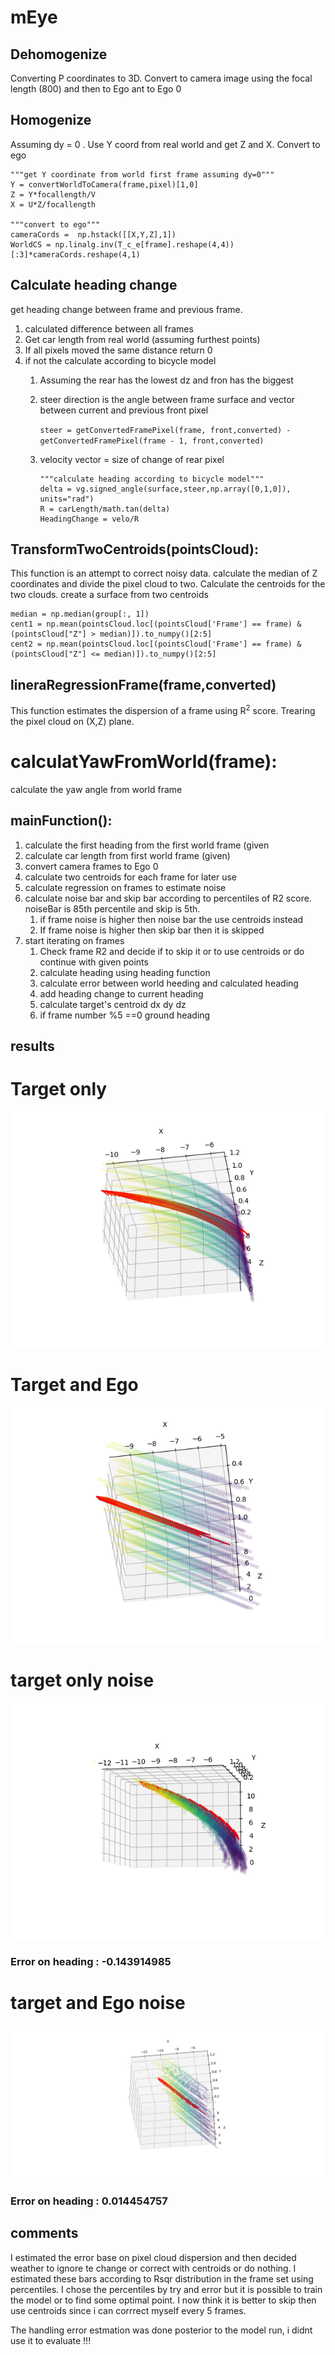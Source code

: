# mEye

## Dehomogenize
Converting P coordinates to 3D. Convert to camera image using the focal length (800) and then to Ego ant to Ego 0
## Homogenize
Assuming  dy = 0 . Use Y coord from real world and get Z and X. Convert to ego

    """get Y coordinate from world first frame assuming dy=0"""  
	Y = convertWorldToCamera(frame,pixel)[1,0]  	  
	Z = Y*focallength/V  
	X = U*Z/focallength
	
	"""convert to ego"""  
	cameraCords =  np.hstack([[X,Y,Z],1])  
	WorldCS = np.linalg.inv(T_c_e[frame].reshape(4,4))[:3]*cameraCords.reshape(4,1)
	
## Calculate heading change
get heading change between frame and previous frame. 

 1. calculated difference between all frames 
 2. Get car length from real world (assuming furthest points)
 3. If all pixels moved the same distance return 0
 4. if not the calculate according to bicycle model
	 1. Assuming the rear has the lowest dz and fron has the biggest 
	 2. steer direction is the angle between frame surface and vector between current and previous front pixel

	    `steer = getConvertedFramePixel(frame, front,converted) - getConvertedFramePixel(frame - 1, front,converted)`
	 3. velocity vector = size of change of rear pixel
						
			"""calculate heading according to bicycle model"""  
			delta = vg.signed_angle(surface,steer,np.array([0,1,0]), units="rad")
			R = carLength/math.tan(delta)  
			HeadingChange = velo/R

##  TransformTwoCentroids(pointsCloud):
This function is an attempt to correct noisy data.
calculate the median of Z coordinates and divide the pixel cloud to two. 
Calculate the centroids for the two clouds.
create a surface from two centroids

    median = np.median(group[:, 1])  
	cent1 = np.mean(pointsCloud.loc[(pointsCloud['Frame'] == frame) & (pointsCloud["Z"] > median)]).to_numpy()[2:5]  
	cent2 = np.mean(pointsCloud.loc[(pointsCloud['Frame'] == frame) & (pointsCloud["Z"] <= median)]).to_numpy()[2:5]

 ## lineraRegressionFrame(frame,converted)
 This function estimates the dispersion of a frame using R<sup>2</sup> score. Trearing the pixel cloud on (X,Z) plane.
 

# calculatYawFromWorld(frame):
   calculate the yaw angle from world frame

## mainFunction():
1. calculate the first heading from the first world frame (given
2. calculate car length from first world frame (given)
3. convert camera frames to Ego 0
4. calculate two  centroids for each frame for later use
5. calculate regression on frames to estimate noise
6. calculate noise bar and skip bar according to percentiles of R2 score. noiseBar  is 85th percentile and skip is 5th.  
	1. if frame noise is higher then noise bar the use centroids instead
	2. If frame noise is higher then skip bar then it is skipped
7. start iterating on frames
	1. Check frame R2 and decide if to skip it or to use centroids or do continue with given points
	2. calculate heading using heading function
	3. calculate error between world heeding and calculated heading
	4. add heading change to current heading
	5. calculate target's centroid dx dy dz
	6. if frame number %5 ==0 ground heading

## results
# Target only

![Alt Text](/plots/targetOnly.png)

# Target and Ego
![Alt Text](/plots/TargetEgo.png)

# target only noise
![Alt Text](/plots/noisetargetOnly.png)
### Error on heading : -0.143914985

# target and Ego noise
![Alt Text](/plots/TargetEgoNoise.png)
### Error on heading : 0.014454757


## comments
I estimated the error base on pixel cloud dispersion and then decided weather to ignore te change or correct with centroids or do nothing.
I estimated these bars according to Rsqr distribution in the frame set using percentiles.
I chose the percentiles by try and error but it is possible to train the model or to find some optimal point.
I now think it is better to skip then use centroids since i can corrrect myself every 5 frames.

The handling error estmation was done posterior to the model run, i didnt use it to evaluate !!!
